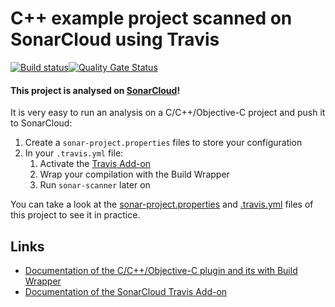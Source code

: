 # C++ example project scanned on SonarCloud using Travis

[![Build status](https://travis-ci.org/SonarSource/sonarcloud_example_cpp-cmake-linux-travis.svg?branch=master)](https://travis-ci.org/SonarSource/sonarcloud_example_cpp-cmake-linux-travis)[![Quality Gate Status](https://sonarcloud.io/api/project_badges/measure?project=sonarcloud_example_cpp-cmake-linux-travis&metric=alert_status)](https://sonarcloud.io/dashboard?id=sonarcloud_example_cpp-cmake-linux-travis)

#### This project is analysed on [SonarCloud](https://sonarcloud.io)!

It is very easy to run an analysis on a C/C++/Objective-C project and push it to SonarCloud:

1. Create a `sonar-project.properties` files to store your configuration
2. In your `.travis.yml` file:
   1. Activate the [Travis Add-on](https://docs.travis-ci.com/user/sonarcloud/)
   2. Wrap your compilation with the Build Wrapper
   3. Run `sonar-scanner` later on

You can take a look at the
[sonar-project.properties](https://github.com/SonarSource/sonarcloud_example_cpp-cmake-linux-travis/blob/master/sonar-project.properties)
and
[.travis.yml](https://github.com/SonarSource/sonarcloud_example_cpp-cmake-linux-travis/blob/master/.travis.yml)
files of this project to see it in practice.

## Links

- [Documentation of the C/C++/Objective-C plugin and its with Build Wrapper](http://docs.sonarqube.org/x/pwAv)
- [Documentation of the SonarCloud Travis Add-on](https://docs.travis-ci.com/user/sonarcloud/)
